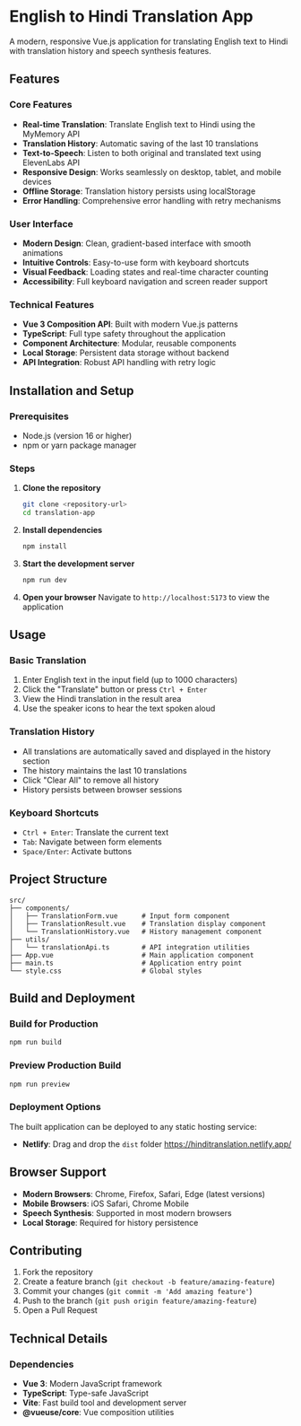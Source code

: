 # English to Hindi Translation App

A modern, responsive Vue.js application for translating English text to Hindi with translation history and speech synthesis features.

## Features

### Core Features
- **Real-time Translation**: Translate English text to Hindi using the MyMemory API
- **Translation History**: Automatic saving of the last 10 translations
- **Text-to-Speech**: Listen to both original and translated text using ElevenLabs API
- **Responsive Design**: Works seamlessly on desktop, tablet, and mobile devices
- **Offline Storage**: Translation history persists using localStorage
- **Error Handling**: Comprehensive error handling with retry mechanisms

### User Interface
- **Modern Design**: Clean, gradient-based interface with smooth animations
- **Intuitive Controls**: Easy-to-use form with keyboard shortcuts
- **Visual Feedback**: Loading states and real-time character counting
- **Accessibility**: Full keyboard navigation and screen reader support

### Technical Features
- **Vue 3 Composition API**: Built with modern Vue.js patterns
- **TypeScript**: Full type safety throughout the application
- **Component Architecture**: Modular, reusable components
- **Local Storage**: Persistent data storage without backend
- **API Integration**: Robust API handling with retry logic

## Installation and Setup

### Prerequisites
- Node.js (version 16 or higher)
- npm or yarn package manager

### Steps
1. **Clone the repository**
   ```bash
   git clone <repository-url>
   cd translation-app
   ```

2. **Install dependencies**
   ```bash
   npm install
   ```

3. **Start the development server**
   ```bash
   npm run dev
   ```

4. **Open your browser**
   Navigate to `http://localhost:5173` to view the application

## Usage

### Basic Translation
1. Enter English text in the input field (up to 1000 characters)
2. Click the "Translate" button or press `Ctrl + Enter`
3. View the Hindi translation in the result area
4. Use the speaker icons to hear the text spoken aloud

### Translation History
- All translations are automatically saved and displayed in the history section
- The history maintains the last 10 translations
- Click "Clear All" to remove all history
- History persists between browser sessions

### Keyboard Shortcuts
- `Ctrl + Enter`: Translate the current text
- `Tab`: Navigate between form elements
- `Space/Enter`: Activate buttons



## Project Structure

```
src/
├── components/
│   ├── TranslationForm.vue      # Input form component
│   ├── TranslationResult.vue    # Translation display component
│   └── TranslationHistory.vue   # History management component
├── utils/
│   └── translationApi.ts        # API integration utilities
├── App.vue                      # Main application component
├── main.ts                      # Application entry point
└── style.css                    # Global styles
```

## Build and Deployment

### Build for Production
```bash
npm run build
```

### Preview Production Build
```bash
npm run preview
```

### Deployment Options
The built application can be deployed to any static hosting service:
- **Netlify**: Drag and drop the `dist` folder
  https://hinditranslation.netlify.app/

## Browser Support

- **Modern Browsers**: Chrome, Firefox, Safari, Edge (latest versions)
- **Mobile Browsers**: iOS Safari, Chrome Mobile
- **Speech Synthesis**: Supported in most modern browsers
- **Local Storage**: Required for history persistence

## Contributing

1. Fork the repository
2. Create a feature branch (`git checkout -b feature/amazing-feature`)
3. Commit your changes (`git commit -m 'Add amazing feature'`)
4. Push to the branch (`git push origin feature/amazing-feature`)
5. Open a Pull Request

## Technical Details

### Dependencies
- **Vue 3**: Modern JavaScript framework
- **TypeScript**: Type-safe JavaScript
- **Vite**: Fast build tool and development server
- **@vueuse/core**: Vue composition utilities

